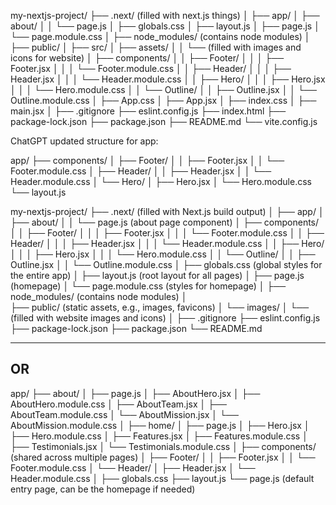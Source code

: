 my-nextjs-project/
├── .next/ (filled with next.js things)
│ 
├── app/
│   ├── about/
│   │    └── page.js
│   ├── globals.css
│   ├── layout.js
│   ├── page.js
│   └── page.module.css
│
├── node_modules/ (contains node modules)
│   
├── public/
│
├── src/
│   ├── assets/
│   │    └── (filled with images and icons for website)
│   ├── components/
│   │    ├── Footer/
│   │    │    ├── Footer.jsx
│   │    │    └── Footer.module.css
│   │    ├── Header/
│   │    │    ├── Header.jsx
│   │    │    └── Header.module.css
│   │    ├── Hero/
│   │    │    ├── Hero.jsx
│   │    │    └── Hero.module.css
│   │    └── Outline/
│   │         ├── Outline.jsx
│   │         └── Outline.module.css
│   ├── App.css
│   ├── App.jsx
│   ├── index.css
│   ├── main.jsx
│
├── .gitignore
├── eslint.config.js
├── index.html
├── package-lock.json
├── package.json
├── README.md
└── vite.config.js




ChatGPT updated structure for app:

app/
├── components/
│   ├── Footer/
│   │    ├── Footer.jsx
│   │    └── Footer.module.css
│   ├── Header/
│   │    ├── Header.jsx
│   │    └── Header.module.css
│   └── Hero/
│        ├── Hero.jsx
│        └── Hero.module.css
└── layout.js


my-nextjs-project/
├── .next/ (filled with Next.js build output)
│ 
├── app/
│   ├── about/
│   │    └── page.js (about page component)
│   ├── components/
│   │    ├── Footer/
│   │    │    ├── Footer.jsx
│   │    │    └── Footer.module.css
│   │    ├── Header/
│   │    │    ├── Header.jsx
│   │    │    └── Header.module.css
│   │    ├── Hero/
│   │    │    ├── Hero.jsx
│   │    │    └── Hero.module.css
│   │    └── Outline/
│   │         ├── Outline.jsx
│   │         └── Outline.module.css
│   ├── globals.css (global styles for the entire app)
│   ├── layout.js (root layout for all pages)
│   ├── page.js (homepage)
│   └── page.module.css (styles for homepage)
│
├── node_modules/ (contains node modules)
│   
├── public/ (static assets, e.g., images, favicons)
│   └── images/
│       └── (filled with website images and icons)
│
├── .gitignore
├── eslint.config.js
├── package-lock.json
├── package.json
└── README.md

----
 OR
----

app/
├── about/
│   ├── page.js
│   ├── AboutHero.jsx
│   ├── AboutHero.module.css
│   ├── AboutTeam.jsx
│   ├── AboutTeam.module.css
│   └── AboutMission.jsx
│       └── AboutMission.module.css
│
├── home/
│   ├── page.js
│   ├── Hero.jsx
│   ├── Hero.module.css
│   ├── Features.jsx
│   ├── Features.module.css
│   ├── Testimonials.jsx
│   └── Testimonials.module.css
│
├── components/ (shared across multiple pages)
│   ├── Footer/
│   │    ├── Footer.jsx
│   │    └── Footer.module.css
│   └── Header/
│        ├── Header.jsx
│        └── Header.module.css
│
├── globals.css
├── layout.js
└── page.js (default entry page, can be the homepage if needed)